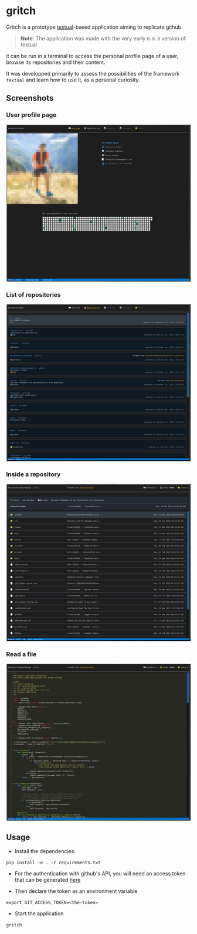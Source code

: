# gritch

Gritch is a prototype [textual](https://textual.textualize.io/)-based application aiming to replicate github.

> **Note**: The application was made with the very early `0.8.0` version of textual

it can be run in a terminal to access the personal profile page of a user, browse its repositories 
and their content.

It was developped primarily to assess the possibilities of the framework `textual` and learn how to use it, 
as a personal curiosity.

## Screenshots

### User profile page
![User profile](screenshots/user_profile.png)

### List of repositories
![repositories](screenshots/repositories.png)

### Inside a repository
![repository files](screenshots/repository_files.png)

### Read a file
![read a file](screenshots/read_file.png)

## Usage
- Install the dependencies:
```commandline
pip install -e . -r requirements.txt
```

- For the authentication with github's API, you will need an access token 
  that can be generated [here](https://github.com/settings/tokens)

- Then declare the token as an environment variable
```commandline
export GIT_ACCESS_TOKEN=<the-token>
```

- Start the application
```commandline
gritch
```
